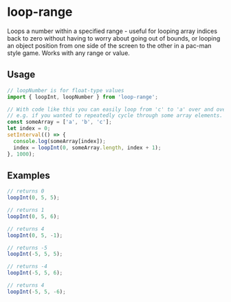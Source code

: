# loop-range

Loops a number within a specified range - useful for looping array indices back to zero without having to worry about going out of bounds, or looping an object position from one side of the screen to the other in a pac-man style game. Works with any range or value.

## Usage

```js
// loopNumber is for float-type values
import { loopInt, loopNumber } from 'loop-range';

// With code like this you can easily loop from 'c' to 'a' over and over,
// e.g. if you wanted to repeatedly cycle through some array elements.
const someArray = ['a', 'b', 'c'];
let index = 0;
setInterval(() => {
  console.log(someArray[index]);
  index = loopInt(0, someArray.length, index + 1);
}, 1000);
```

## Examples

```js
// returns 0
loopInt(0, 5, 5);

// returns 1
loopInt(0, 5, 6);

// returns 4
loopInt(0, 5, -1);

// returns -5
loopInt(-5, 5, 5);

// returns -4
loopInt(-5, 5, 6);

// returns 4
loopInt(-5, 5, -6);
```
